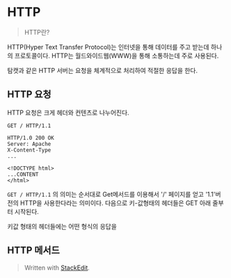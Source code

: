 # HTTP

>HTTP란?

HTTP(Hyper Text Transfer Protocol)는 인터넷을 통해 데이터를 주고 받는데 하나의 프로토콜이다. HTTP는 월드와이드웹(WWW)을 통해 소통하는데 주로 사용된다. 

탐캣과 같은 HTTP 서버는 요청을 체계적으로 처리하여 적절한 응답을 한다. 

## HTTP 요청

HTTP 요청은 크게 헤더와 컨텐츠로 나누어진다. 
```
GET / HTTP/1.1

HTTP/1.0 200 OK
Server: Apache
X-Content-Type
...

<!DOCTYPE html>
...CONTENT
</html>
```
`GET / HTTP/1.1` 의 의미는 순서대로 Get메서드를 이용해서 '/' 페이지를 얻고 '1.1'버전의 HTTP을 사용한다라는 의미이다. 
다음으로 키-값형태의 헤더들은 GET 아래 줄부터 시작된다.

키값 형태의 헤더들에는 어떤 형식의 응답을 
 

## HTTP 메서드



> Written with [StackEdit](https://stackedit.io/).
<!--stackedit_data:
eyJoaXN0b3J5IjpbLTE2Mjk3NjQ4MDYsNzMwOTk4MTE2XX0=
-->